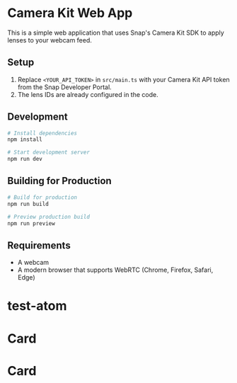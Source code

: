 # Camera Kit Web App

This is a simple web application that uses Snap's Camera Kit SDK to apply lenses to your webcam feed.

## Setup

1. Replace `<YOUR_API_TOKEN>` in `src/main.ts` with your Camera Kit API token from the Snap Developer Portal.
2. The lens IDs are already configured in the code.

## Development

```bash
# Install dependencies
npm install

# Start development server
npm run dev
```

## Building for Production

```bash
# Build for production
npm run build

# Preview production build
npm run preview
```

## Requirements

- A webcam
- A modern browser that supports WebRTC (Chrome, Firefox, Safari, Edge)
 # test-atom
# Card
# Card
